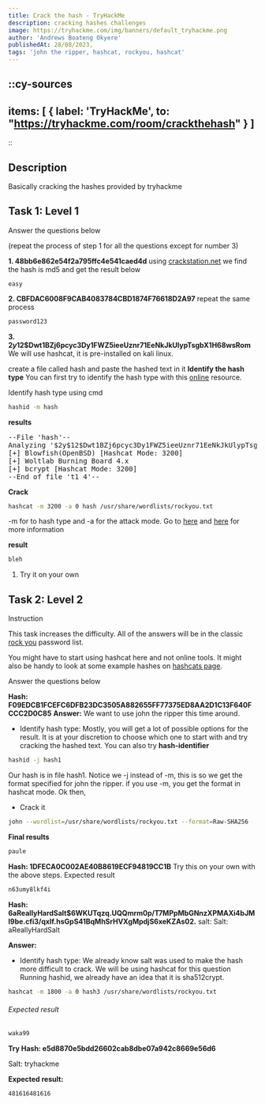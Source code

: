 ```yaml
---
title: Crack the hash - TryHackMe
description: cracking hashes challenges
image: https://tryhackme.com/img/banners/default_tryhackme.png
author: 'Andrews Boateng Okyere'
publishedAt: 28/08/2023,
tags: 'john the ripper, hashcat, rockyou, hashcat'
---
```


::cy-sources
---

items: [
  {
    label: 'TryHackMe',
    to: "https://tryhackme.com/room/crackthehash"
  }
]
---

::

## Description

Basically cracking the hashes provided by tryhackme

## Task 1: Level 1

Answer the questions below

(repeat the process of step 1 for all the questions except for number 3)

 **1. 48bb6e862e54f2a795ffc4e541caed4d**
using [crackstation.net](crackstation.net) we find the hash is md5 and get the result below

```
easy
```

**2. CBFDAC6008F9CAB4083784CBD1874F76618D2A97**
repeat the same process

```sh
password123
```

**3. $2y$12$Dwt1BZj6pcyc3Dy1FWZ5ieeUznr71EeNkJkUlypTsgbX1H68wsRom**
We will use hashcat, it is pre-installed on kali linux.

create a file called hash and paste the hashed text in it
**Identify the hash type**
You can first try to identify the hash type with this
[online](https://www.onlinehashcrack.com/hash-identification.php) resource.

Identify hash type using cmd

```sh
hashid -m hash
```

**results**
<pre>
--File 'hash'--
Analyzing '$2y$12$Dwt1BZj6pcyc3Dy1FWZ5ieeUznr71EeNkJkUlypTsgbX1H68wsRom'
[+] Blowfish(OpenBSD) [Hashcat Mode: 3200]
[+] Woltlab Burning Board 4.x
[+] bcrypt [Hashcat Mode: 3200]
--End of file 't1_4'--  
</pre>

 **Crack**

```sh
hashcat -m 3200 -a 0 hash /usr/share/wordlists/rockyou.txt
```

-m for to  hash type and -a for the attack mode. Go to [here](https://hashcat.net/wiki/doku.php?id=hashcat) and [here](https://hashcat.net/wiki/doku.php?id=example_hashes) for more information

**result**

```sh
bleh

```

1. Try it on your own

## Task 2: Level 2

Instruction

This task increases the difficulty. All of the answers will be in the classic [rock you](https://github.com/brannondorsey/naive-hashcat/releases/download/data/rockyou.txt) password list.

You might have to start using hashcat here and not online tools. It might also be handy to look at some example hashes on [hashcats page](https://hashcat.net/wiki/doku.php?id=example_hashes).

 Answer the questions below

**Hash: F09EDCB1FCEFC6DFB23DC3505A882655FF77375ED8AA2D1C13F640FCCC2D0C85**
**Answer:**
We want to use john the ripper this time around.

- Identify hash type: Mostly, you will get a lot of possible options for the result. It is at your discretion to choose which one  to start with and try cracking the hashed text. You can also try **hash-identifier**

```sh
hashid -j hash1
```

Our hash is in file hash1. Notice we -j instead of -m, this is so we get the format specified for john the ripper. if you use -m, you get the format in hashcat mode. Ok then,

- Crack it

```sh
john --wordlist=/usr/share/wordlists/rockyou.txt --format=Raw-SHA256
```

**Final results**

```md
paule
```

**Hash: 1DFECA0C002AE40B8619ECF94819CC1B**
Try this on your own with the above steps.
Expected result

```sh
n63umy8lkf4i
```

**Hash: $6$aReallyHardSalt$6WKUTqzq.UQQmrm0p/T7MPpMbGNnzXPMAXi4bJMl9be.cfi3/qxIf.hsGpS41BqMhSrHVXgMpdjS6xeKZAs02.**
salt: Salt: aReallyHardSalt

**Answer:**

- Identify hash type: We already know salt was used to make the hash more difficult to crack. We will be using hashcat for this question
Running hashid, we already have an idea that it is sha512crypt.

```sh
hashcat -m 1800 -a 0 hash3 /usr/share/wordlists/rockyou.txt
```

###### Expected result

```sh
waka99
```

**Try Hash: e5d8870e5bdd26602cab8dbe07a942c8669e56d6**

Salt: tryhackme

**Expected result:**

```sh
481616481616
```
